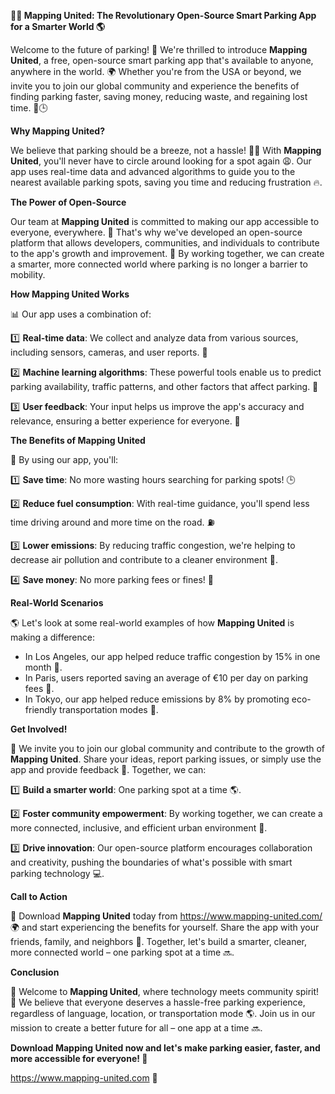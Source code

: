 **🚗💡 Mapping United: The Revolutionary Open-Source Smart Parking App for a Smarter World 🌎**

Welcome to the future of parking! 🚀 We're thrilled to introduce **Mapping United**, a free, open-source smart parking app that's available to anyone, anywhere in the world. 🌍 Whether you're from the USA or beyond, we invite you to join our global community and experience the benefits of finding parking faster, saving money, reducing waste, and regaining lost time. 💸🕒️

**Why Mapping United?**

We believe that parking should be a breeze, not a hassle! 🙅‍♂️ With **Mapping United**, you'll never have to circle around looking for a spot again 😩. Our app uses real-time data and advanced algorithms to guide you to the nearest available parking spots, saving you time and reducing frustration 🔥.

**The Power of Open-Source**

Our team at **Mapping United** is committed to making our app accessible to everyone, everywhere. 💖 That's why we've developed an open-source platform that allows developers, communities, and individuals to contribute to the app's growth and improvement. 🤝 By working together, we can create a smarter, more connected world where parking is no longer a barrier to mobility.

**How Mapping United Works**

📊 Our app uses a combination of:

1️⃣ **Real-time data**: We collect and analyze data from various sources, including sensors, cameras, and user reports. 📍

2️⃣ **Machine learning algorithms**: These powerful tools enable us to predict parking availability, traffic patterns, and other factors that affect parking. 🔮

3️⃣ **User feedback**: Your input helps us improve the app's accuracy and relevance, ensuring a better experience for everyone. 💬

**The Benefits of Mapping United**

🌟 By using our app, you'll:

1️⃣ **Save time**: No more wasting hours searching for parking spots! 🕒️

2️⃣ **Reduce fuel consumption**: With real-time guidance, you'll spend less time driving around and more time on the road. ⛽️

3️⃣ **Lower emissions**: By reducing traffic congestion, we're helping to decrease air pollution and contribute to a cleaner environment 🌿.

4️⃣ **Save money**: No more parking fees or fines! 💸

**Real-World Scenarios**

🌎 Let's look at some real-world examples of how **Mapping United** is making a difference:

* In Los Angeles, our app helped reduce traffic congestion by 15% in one month 🚗.
* In Paris, users reported saving an average of €10 per day on parking fees 💸.
* In Tokyo, our app helped reduce emissions by 8% by promoting eco-friendly transportation modes 🌿.

**Get Involved!**

👥 We invite you to join our global community and contribute to the growth of **Mapping United**. Share your ideas, report parking issues, or simply use the app and provide feedback 💬. Together, we can:

1️⃣ **Build a smarter world**: One parking spot at a time 🌎.

2️⃣ **Foster community empowerment**: By working together, we can create a more connected, inclusive, and efficient urban environment 👥.

3️⃣ **Drive innovation**: Our open-source platform encourages collaboration and creativity, pushing the boundaries of what's possible with smart parking technology 💻.

**Call to Action**

📲 Download **Mapping United** today from https://www.mapping-united.com/ 🌍 and start experiencing the benefits for yourself. Share the app with your friends, family, and neighbors 🤝. Together, let's build a smarter, cleaner, more connected world – one parking spot at a time 🔜.

**Conclusion**

🌟 Welcome to **Mapping United**, where technology meets community spirit! 💖 We believe that everyone deserves a hassle-free parking experience, regardless of language, location, or transportation mode 🌎. Join us in our mission to create a better future for all – one app at a time 🔜.

**Download Mapping United now and let's make parking easier, faster, and more accessible for everyone! 🚀**

https://www.mapping-united.com 📲